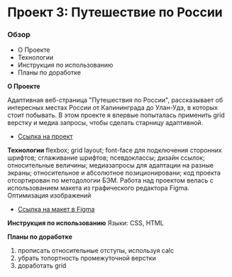 # Проект 3: Путешествие по России

### Обзор
* О Проекте
* Технологии
* Инструкция по использованию
* Планы по доработке

**О Проекте**

Адаптивная веб-страница "Путешествия по России", рассказывает об интересных местах России от Калининграда до Улан-Удэ, в которых стоит побывать.
В этом проекте я впервые попыталась применить grid верстку и медиа запросы, чтобы сделать старницу адаптивной.

* [Cсылка на проект](https://kristikbot.github.io/russian-travel/index.html)

**Технологии**
flexbox;
grid layout;
font-face для подключения сторонних шрифтов;
сглаживание шрифтов;
псевдоклассы;
дизайн ссылок;
относительные величины;
медиазапросы для адаптации на разные экраны;
относительное и абсолютное позиционировани;
код проекта отсортирован по методологии БЭМ.
Работа над проектом велась с использованием макета из графического редактора Figma.
Оптимизация изображений

* [Ссылка на макет в Figma](https://www.figma.com/file/OyRWEjU6wBwRe1hapzQoLx/Sprint-3%3A-Russia-%2F-desktop-%2B-mobile?node-id=28503%3A0)

**Инструкция по использованию**
Языки: CSS, HTML


**Планы по доработке**
1. прописать относительные отступы, используя calc 
2. убрать топортность промежуточной верстки 
3. доработать grid 
